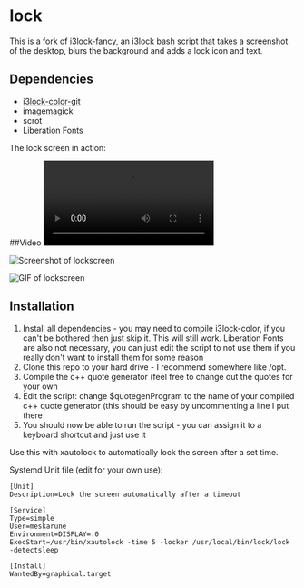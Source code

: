 lock
============

This is a fork of [i3lock-fancy](https://github.com/meskarune/i3lock-fancy), an i3lock bash script that takes a screenshot of the desktop, blurs the background and adds a lock icon and text.

Dependencies
------------
* [i3lock-color-git](https://github.com/eBrnd/i3lock-color)
* imagemagick
* scrot
* Liberation Fonts

The lock screen in action:

##Video
![lockscreen video](https://raw.githubusercontent.com/expectocode/lock/master/demonstrations/lockquotes.mp4)

![Screenshot of lockscreen](https://raw.githubusercontent.com/expectocode/lock/master/demonstrations/screenshot.png)

![GIF of lockscreen](https://raw.githubusercontent.com/expectocode/lock/master/demonstrations/optimized_demo.gif)

Installation
------------
1. Install all dependencies - you may need to compile i3lock-color, if you can't be bothered then just skip it. This will still work. Liberation Fonts are also not necessary, you can just edit the script to not use them if you really don't want to install them for some reason
2. Clone this repo to your hard drive - I recommend somewhere like /opt.
3. Compile the c++ quote generator (feel free to change out the quotes for your own
4. Edit the script: change $quotegenProgram to the name of your compiled c++ quote generator (this should be easy by uncommenting a line I put there
5. You should now be able to run the script - you can assign it to a keyboard shortcut and just use it


Use this with xautolock to automatically lock the screen after a set time.

Systemd Unit file (edit for your own use):

    [Unit]
    Description=Lock the screen automatically after a timeout
    
    [Service]
    Type=simple
    User=meskarune
    Environment=DISPLAY=:0
    ExecStart=/usr/bin/xautolock -time 5 -locker /usr/local/bin/lock/lock -detectsleep
    
    [Install]
    WantedBy=graphical.target
